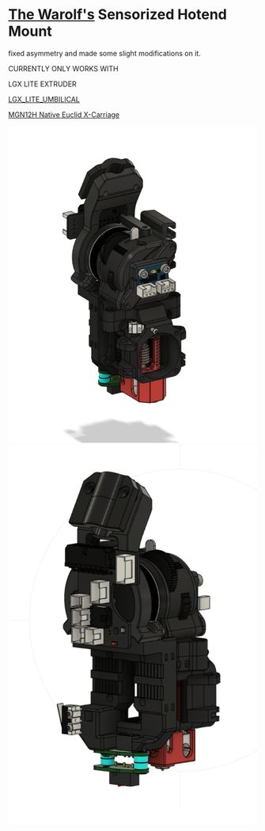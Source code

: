 # [The Warolf's](https://github.com/TheWarolf/Voron-Personal-Mods/tree/main/V2/Long_Mantis_Toolhead/Sensorized_Hotend_Mount) Sensorized Hotend Mount

fixed asymmetry and made some slight modifications on it.

CURRENTLY ONLY WORKS WITH

LGX LITE EXTRUDER

[LGX_LITE_UMBILICAL](https://github.com/Minsekt/moronvods/tree/main/Mantis_Mods/LGX_Lite_Umbilical)

[MGN12H Native Euclid X-Carriage](https://github.com/Minsekt/moronvods/tree/main/Mantis_Mods/MGN12H_Native_Euclid)

![1](https://github.com/Minsekt/moronvods/blob/main/Mantis_Mods/Dragon_Sensorised_Carriage_(LGX_LITE)/images/2022-04-21T22_36_35.png)
![2](https://github.com/Minsekt/moronvods/blob/main/Mantis_Mods/Dragon_Sensorised_Carriage_(LGX_LITE)/images/2022-04-21T22_37_08.png)


